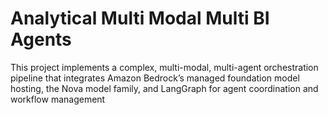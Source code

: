 # Analytical Multi Modal Multi BI Agents
This project implements a complex, multi-modal, multi-agent orchestration pipeline that integrates Amazon Bedrock’s managed foundation model hosting, the Nova model family, and LangGraph for agent coordination and workflow management

